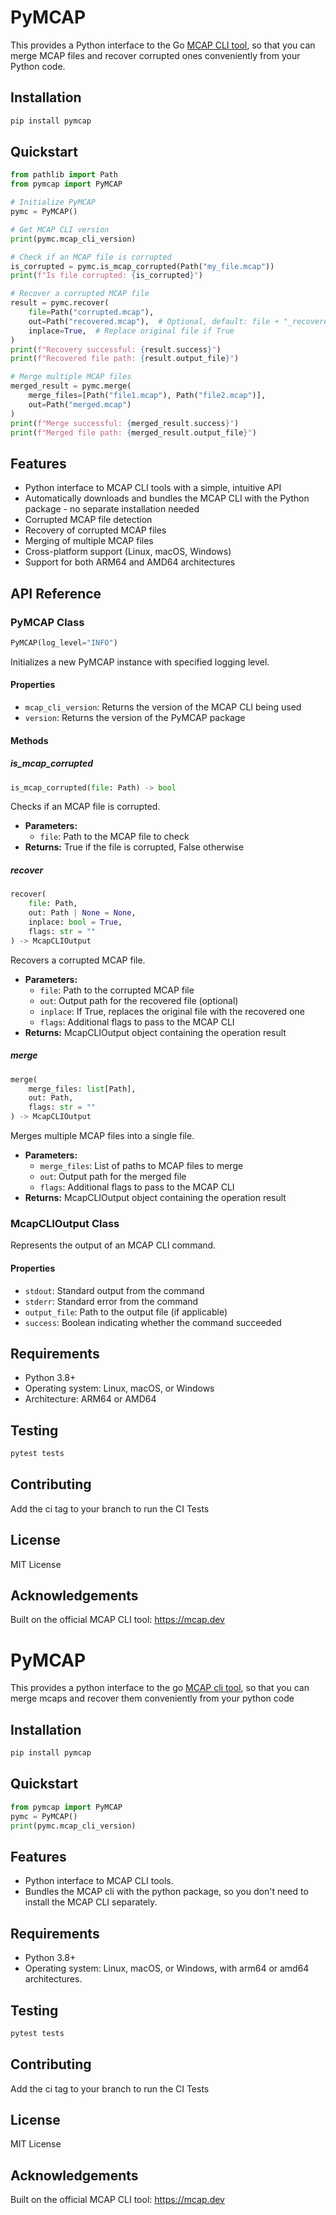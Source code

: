 # PyMCAP

This provides a Python interface to the Go [MCAP CLI tool](https://mcap.dev/guides/cli), so that you can merge MCAP files and recover corrupted ones conveniently from your Python code.

## Installation

```bash
pip install pymcap
```

## Quickstart

```python
from pathlib import Path
from pymcap import PyMCAP

# Initialize PyMCAP
pymc = PyMCAP()

# Get MCAP CLI version
print(pymc.mcap_cli_version)

# Check if an MCAP file is corrupted
is_corrupted = pymc.is_mcap_corrupted(Path("my_file.mcap"))
print(f"Is file corrupted: {is_corrupted}")

# Recover a corrupted MCAP file
result = pymc.recover(
    file=Path("corrupted.mcap"),
    out=Path("recovered.mcap"),  # Optional, default: file + "_recovered"
    inplace=True,  # Replace original file if True
)
print(f"Recovery successful: {result.success}")
print(f"Recovered file path: {result.output_file}")

# Merge multiple MCAP files
merged_result = pymc.merge(
    merge_files=[Path("file1.mcap"), Path("file2.mcap")],
    out=Path("merged.mcap")
)
print(f"Merge successful: {merged_result.success}")
print(f"Merged file path: {merged_result.output_file}")
```

## Features

- Python interface to MCAP CLI tools with a simple, intuitive API
- Automatically downloads and bundles the MCAP CLI with the Python package - no separate installation needed
- Corrupted MCAP file detection
- Recovery of corrupted MCAP files
- Merging of multiple MCAP files
- Cross-platform support (Linux, macOS, Windows)
- Support for both ARM64 and AMD64 architectures

## API Reference

### PyMCAP Class

```python
PyMCAP(log_level="INFO")
```

Initializes a new PyMCAP instance with specified logging level.

#### Properties

- `mcap_cli_version`: Returns the version of the MCAP CLI being used
- `version`: Returns the version of the PyMCAP package

#### Methods

##### is_mcap_corrupted

```python
is_mcap_corrupted(file: Path) -> bool
```

Checks if an MCAP file is corrupted.

- **Parameters:**
  - `file`: Path to the MCAP file to check
- **Returns:** True if the file is corrupted, False otherwise

##### recover

```python
recover(
    file: Path,
    out: Path | None = None,
    inplace: bool = True,
    flags: str = ""
) -> McapCLIOutput
```

Recovers a corrupted MCAP file.

- **Parameters:**
  - `file`: Path to the corrupted MCAP file
  - `out`: Output path for the recovered file (optional)
  - `inplace`: If True, replaces the original file with the recovered one
  - `flags`: Additional flags to pass to the MCAP CLI
- **Returns:** McapCLIOutput object containing the operation result

##### merge

```python
merge(
    merge_files: list[Path],
    out: Path,
    flags: str = ""
) -> McapCLIOutput
```

Merges multiple MCAP files into a single file.

- **Parameters:**
  - `merge_files`: List of paths to MCAP files to merge
  - `out`: Output path for the merged file
  - `flags`: Additional flags to pass to the MCAP CLI
- **Returns:** McapCLIOutput object containing the operation result

### McapCLIOutput Class

Represents the output of an MCAP CLI command.

#### Properties

- `stdout`: Standard output from the command
- `stderr`: Standard error from the command
- `output_file`: Path to the output file (if applicable)
- `success`: Boolean indicating whether the command succeeded

## Requirements

- Python 3.8+
- Operating system: Linux, macOS, or Windows
- Architecture: ARM64 or AMD64

## Testing

```bash
pytest tests
```

## Contributing

Add the ci tag to your branch to run the CI Tests

## License

MIT License

## Acknowledgements

Built on the official MCAP CLI tool: https://mcap.dev
# PyMCAP
This provides a python interface to the go [MCAP cli tool](https://mcap.dev/guides/cli), so that you can merge mcaps and recover them conveniently from your python code

## Installation
```bash
pip install pymcap
```

## Quickstart
```python
from pymcap import PyMCAP
pymc = PyMCAP()
print(pymc.mcap_cli_version)
```

## Features
 - Python interface to MCAP CLI tools.
 - Bundles the MCAP cli with the python package, so you don't need to install the MCAP CLI separately.

## Requirements
- Python 3.8+
- Operating system: Linux, macOS, or Windows, with arm64 or amd64 architectures.

## Testing
```bash
pytest tests
```

## Contributing
Add the ci tag to your branch to run the CI Tests

## License
MIT License

## Acknowledgements
Built on the official MCAP CLI tool: https://mcap.dev
